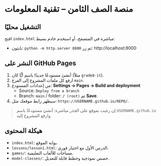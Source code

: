 # منصة الصف الثامن – تقنية المعلومات

## التشغيل محليًا
افتح `index.html` مباشرة في المتصفح، أو استخدم خادم بسيط:
- بايثون: `python -m http.server 8000` ثم زر: http://localhost:8000

## النشر على GitHub Pages
1) أنشئ مستودعًا جديدًا باسم أيًّا كان (مثلاً `grade8-it`).
2) ارفع كل ملفات المشروع إلى الفرع `main`.
3) من إعدادات المستودع: **Settings → Pages → Build and deployment**
   - Source: `Deploy from a branch`
   - Branch: `main` / folder: `/ (root)` ثم **Save**.
4) سيظهر رابط موقعك مثل: `https://USERNAME.github.io/REPO/`.

> إن رغبت بموقع على الجذر مباشرة: أنشئ مستودعًا باسم `USERNAME.github.io` وارفع المشروع إليه.

## هيكلة المحتوى
- `index.html`: بوابة الموقع.
- `lessons/lesson1.html`: الدرس الأول مع اختبار فوري.
- `games/`: مساحات للألعاب التعليمية.
- `model-classes/`: حصص نموذجية وخطط قابلة للتعديل.
